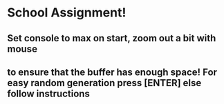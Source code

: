 <h1>School Assignment!</h1>

<h2>
  <span>Set console to max on start, zoom out a bit with mouse</h2>
<h2>to ensure that the buffer has enough space!</span>
  <span>For easy random generation press [ENTER] else follow instructions</span>
</h2>
